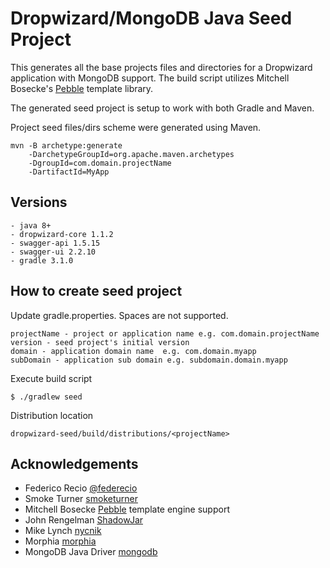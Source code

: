 # Dropwizard/MongoDB Java Seed Project

This generates all the base projects files and directories for a Dropwizard application with MongoDB support.  The build script utilizes Mitchell Bosecke's [Pebble](http://www.mitchellbosecke.com/pebble/home) template library.

The generated seed project is setup to work with both Gradle and Maven.

Project seed files/dirs scheme were generated using Maven.

    mvn -B archetype:generate
        -DarchetypeGroupId=org.apache.maven.archetypes
        -DgroupId=com.domain.projectName
        -DartifactId=MyApp

## Versions

    - java 8+
    - dropwizard-core 1.1.2
    - swagger-api 1.5.15
    - swagger-ui 2.2.10
    - gradle 3.1.0

## How to create seed project

Update gradle.properties. Spaces are not supported.

    projectName - project or application name e.g. com.domain.projectName
    version - seed project's initial version
    domain - application domain name  e.g. com.domain.myapp
    subDomain - application sub domain e.g. subdomain.domain.myapp

Execute build script

    $ ./gradlew seed

Distribution location

    dropwizard-seed/build/distributions/<projectName>

## Acknowledgements

* Federico Recio [@federecio](http://twitter.com/federecio)
* Smoke Turner [smoketurner](https://github.com/smoketurner)
* Mitchell Bosecke [Pebble](http://www.mitchellbosecke.com/pebble/home) template engine support
* John Rengelman [ShadowJar](https://github.com/johnrengelman/shadow)
* Mike Lynch [nycnik](https://github.com/nycynik)
* Morphia [morphia](http://mongodb.github.io/morphia)
* MongoDB Java Driver [mongodb](https://mongodb.github.io/mongo-java-driver)
